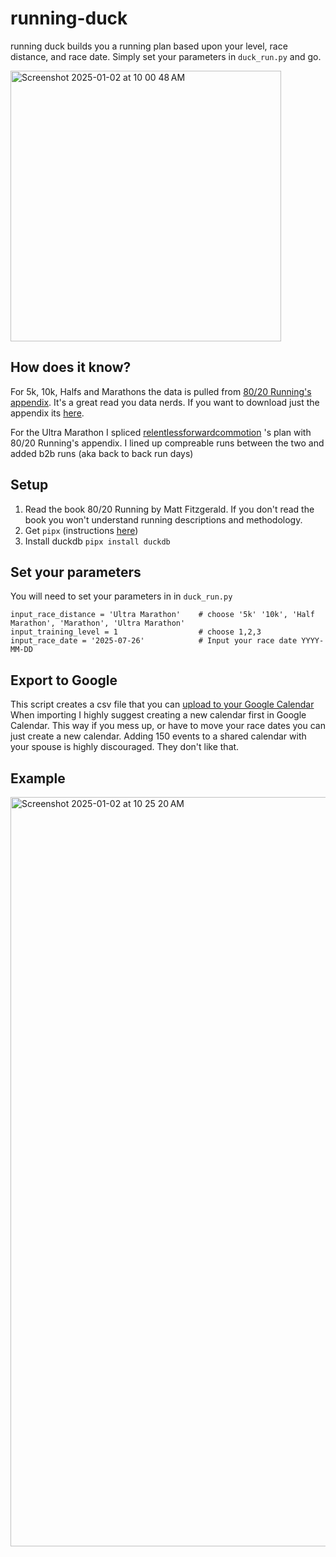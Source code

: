 # running-duck
running duck builds you a running plan based upon your level, race distance, and race date. 
Simply set your parameters in `duck_run.py` and go.



<img width="433" alt="Screenshot 2025-01-02 at 10 00 48 AM" src="https://github.com/user-attachments/assets/aa61195a-9589-4479-80fb-246387a997a2" />

## How does it know?
For 5k, 10k, Halfs and Marathons the data is pulled from [80/20 Running's appendix](https://www.amazon.com/80-20-Running-Stronger-Training/dp/0451470885). It's a great read you data nerds. If you want to download just the appendix its [here](https://d2fahduf2624mg.cloudfront.net/pre_purchase_docs/BK_TANT_007549/2020-06-25-05-08-30/bk_tant_007549.pdf).

For the Ultra Marathon I spliced [relentlessforwardcommotion](https://relentlessforwardcommotion.com/free-50-mile-ultramarathon-training-plan-guide/) 's plan with 80/20 Running's appendix. I lined up compreable runs between the two and added b2b runs (aka back to back run days)

## Setup
1. Read the book 80/20 Running by Matt Fitzgerald. If you don't read the book you won't understand running descriptions and methodology.
2. Get `pipx` (instructions [here](https://pipx.pypa.io/stable/installation/))
3. Install duckdb `pipx install duckdb`

## Set your parameters
You will need to set your parameters in in `duck_run.py`
```
input_race_distance = 'Ultra Marathon'    # choose '5k' '10k', 'Half Marathon', 'Marathon', 'Ultra Marathon'
input_training_level = 1                  # choose 1,2,3
input_race_date = '2025-07-26'            # Input your race date YYYY-MM-DD
```

## Export to Google
This script creates a csv file that you can [upload to your Google Calendar](https://support.google.com/calendar/answer/37118?hl=en&co=GENIE.Platform%3DDesktop#zippy=)
When importing I highly suggest creating a new calendar first in Google Calendar. This way if you mess up, or have to move your race dates you can just create a new calendar. Adding 150 events to a shared calendar with your spouse is highly discouraged. They don't like that.

## Example 
<img width="1199" alt="Screenshot 2025-01-02 at 10 25 20 AM" src="https://github.com/user-attachments/assets/ba7477ea-3710-49b4-84cb-15e6684aedd9" />
